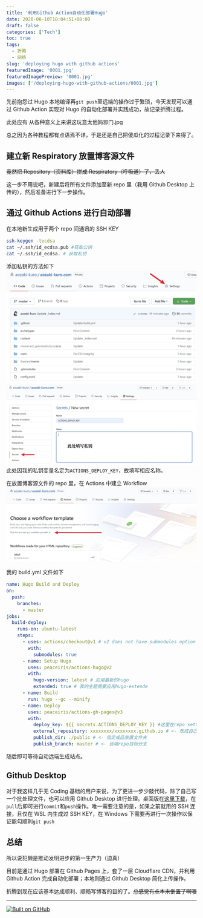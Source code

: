 ```yaml
---
title: '利用Github Action自动化部署Hugo'
date: 2020-08-10T18:04:51+08:00
draft: false
categories: ['Tech']
toc: true
tags:
  - 折腾
  - 网络
slug: 'deploying hugo with github actions'
featuredImage: '0001.jpg'
featuredImagePreview: '0001.jpg'
images: ['/deploying-hugo-with-github-actions/0001.jpg']
---
```


先前抱怨过 Hugo 本地编译再`git push`至远端的操作过于繁琐，今天发现可以通过 Github Action 实现对 Hugo 的自动化部署并实践成功，故记录折腾过程。

<!--more-->

此处应有 从各种意义上来讲这玩意太他妈邪门.jpg

总之因为各种教程都有点语焉不详，于是还是自己把傻瓜化的过程记录下来得了。

## 建立新 Respiratory 放置博客源文件

~~竟然把 Repository（资料库）拼成 Respiratory（呼吸道）了，丢人~~

这一步不用说吧，新建后将所有文件添加至新 repo 里（我用 Github Desktop 上传的），然后准备进行下一步操作。

## 通过 Github Actions 进行自动部署

在本地新生成用于两个 repo 间通讯的 SSH KEY

```sh
ssh-keygen -tecdsa
cat ~/.ssh/id_ecdsa.pub #获取公钥
cat ~/.ssh/id_ecdsa. # 获取私钥
```

添加私钥的方法如下
![](0004.jpg)
![](0005.jpg)
此处因我的私钥变量名定为`ACTIONS_DEPLOY_KEY`，故填写相应名称。

在放置博客源文件的 repo 里，在 Actions 中建立 Workflow
![](0006.jpg)

我的 build.yml 文件如下

```yml
name: Hugo Build and Deploy
on:
  push:
    branches:
      - master
jobs:
  build-deploy:
    runs-on: ubuntu-latest
    steps:
      - uses: actions/checkout@v1 # v2 does not have submodules option now
        with:
          submodules: true
      - name: Setup Hugo
        uses: peaceiris/actions-hugo@v2
        with:
          hugo-version: latest # 应用最新的hugo
          extended: true # 我的主题需要应用hugo-extende
      - name: Build
        run: hugo --gc --minify
      - name: Deploy
        uses: peaceiris/actions-gh-pages@v3
        with:
          deploy_key: ${{ secrets.ACTIONS_DEPLOY_KEY }} #这里在repo settings里填入SSH私钥
          external_repository: xxxxxxxx/xxxxxxxx.github.io # <- 改成自己的 user github page
          publish_dir: ./public # <- 指定成品放置文件夹
          publish_branch: master # <- 远端repo目标分支
```

随后即可等待自动远端生成站点。

## Github Desktop

对于我这样几乎无 Coding 基础的用户来说，为了更进一步少敲代码，除了自己写一个批处理文件，也可以应用 Github Desktop 进行处理。桌面版在[这里下载](https://desktop.github.com/)，在`pull`后即可进行`commit`和`push`操作。唯一需要注意的是，如果之前就用的 SSH 连接，且仅在 WSL 内生成过 SSH KEY，在 Windows 下需要再进行一次操作以保证能勾顺利`git push`

## 总结

所以说犯懒是推动发明进步的第一生产力（迫真）

目前是通过 Hugo 部署在 Github Pages 上，套了一层 Cloudflare CDN，并利用 Github Action 完成自动化部署；本地则通过 Github Desktop 简化上传操作。

折腾到现在应该基本达成顺利、顺畅写博客的目的了。~~总感觉有点本末倒置了啊喂~~

---

[![Built on GitHub](https://github.com/aozaki-kuro/aozaki.cc/workflows/Build/badge.svg)](https://github.com/aozaki-kuro/aozaki.cc/actions)

